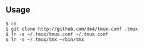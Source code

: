 Usage
-----

    $ cd
    $ git clone http://github.com/dm4/tmux-conf .tmux
    $ ln -s ~/.tmux/tmux.conf ~/.tmux.conf
    $ ln -s ~/.tmux/tmx ~/bin/tmx
